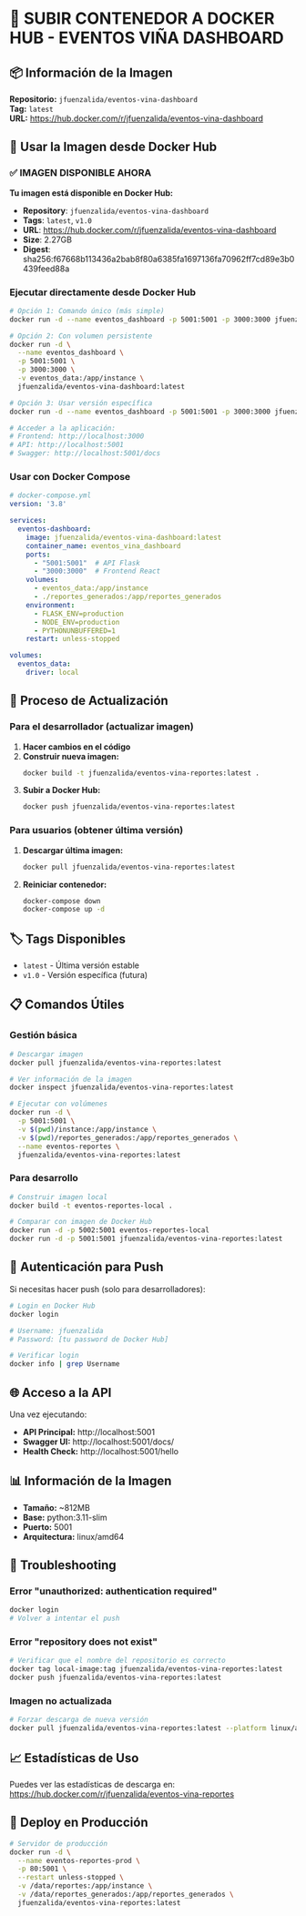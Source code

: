 # 🐳 SUBIR CONTENEDOR A DOCKER HUB - EVENTOS VIÑA DASHBOARD

## 📦 Información de la Imagen

**Repositorio:** `jfuenzalida/eventos-vina-dashboard`  
**Tag:** `latest`  
**URL:** https://hub.docker.com/r/jfuenzalida/eventos-vina-dashboard

## 🚀 Usar la Imagen desde Docker Hub

### ✅ IMAGEN DISPONIBLE AHORA

**Tu imagen está disponible en Docker Hub:**
- **Repository**: `jfuenzalida/eventos-vina-dashboard`
- **Tags**: `latest`, `v1.0`
- **URL**: https://hub.docker.com/r/jfuenzalida/eventos-vina-dashboard
- **Size**: 2.27GB
- **Digest**: sha256:f67668b113436a2bab8f80a6385fa1697136fa70962ff7cd89e3b0439feed88a

### Ejecutar directamente desde Docker Hub
```bash
# Opción 1: Comando único (más simple)
docker run -d --name eventos_dashboard -p 5001:5001 -p 3000:3000 jfuenzalida/eventos-vina-dashboard:latest

# Opción 2: Con volumen persistente
docker run -d \
  --name eventos_dashboard \
  -p 5001:5001 \
  -p 3000:3000 \
  -v eventos_data:/app/instance \
  jfuenzalida/eventos-vina-dashboard:latest

# Opción 3: Usar versión específica
docker run -d --name eventos_dashboard -p 5001:5001 -p 3000:3000 jfuenzalida/eventos-vina-dashboard:v1.0

# Acceder a la aplicación:
# Frontend: http://localhost:3000
# API: http://localhost:5001
# Swagger: http://localhost:5001/docs
```

### Usar con Docker Compose
```yaml
# docker-compose.yml
version: '3.8'

services:
  eventos-dashboard:
    image: jfuenzalida/eventos-vina-dashboard:latest
    container_name: eventos_vina_dashboard
    ports:
      - "5001:5001"  # API Flask
      - "3000:3000"  # Frontend React
    volumes:
      - eventos_data:/app/instance
      - ./reportes_generados:/app/reportes_generados
    environment:
      - FLASK_ENV=production
      - NODE_ENV=production
      - PYTHONUNBUFFERED=1
    restart: unless-stopped

volumes:
  eventos_data:
    driver: local
```

## 🔄 Proceso de Actualización

### Para el desarrollador (actualizar imagen)

1. **Hacer cambios en el código**
2. **Construir nueva imagen:**
   ```bash
   docker build -t jfuenzalida/eventos-vina-reportes:latest .
   ```
3. **Subir a Docker Hub:**
   ```bash
   docker push jfuenzalida/eventos-vina-reportes:latest
   ```

### Para usuarios (obtener última versión)

1. **Descargar última imagen:**
   ```bash
   docker pull jfuenzalida/eventos-vina-reportes:latest
   ```
2. **Reiniciar contenedor:**
   ```bash
   docker-compose down
   docker-compose up -d
   ```

## 🏷️ Tags Disponibles

- `latest` - Última versión estable
- `v1.0` - Versión específica (futura)

## 📋 Comandos Útiles

### Gestión básica
```bash
# Descargar imagen
docker pull jfuenzalida/eventos-vina-reportes:latest

# Ver información de la imagen
docker inspect jfuenzalida/eventos-vina-reportes:latest

# Ejecutar con volúmenes
docker run -d \
  -p 5001:5001 \
  -v $(pwd)/instance:/app/instance \
  -v $(pwd)/reportes_generados:/app/reportes_generados \
  --name eventos-reportes \
  jfuenzalida/eventos-vina-reportes:latest
```

### Para desarrollo
```bash
# Construir imagen local
docker build -t eventos-reportes-local .

# Comparar con imagen de Docker Hub
docker run -d -p 5002:5001 eventos-reportes-local
docker run -d -p 5001:5001 jfuenzalida/eventos-vina-reportes:latest
```

## 🔐 Autenticación para Push

Si necesitas hacer push (solo para desarrolladores):

```bash
# Login en Docker Hub
docker login

# Username: jfuenzalida
# Password: [tu password de Docker Hub]

# Verificar login
docker info | grep Username
```

## 🌐 Acceso a la API

Una vez ejecutando:

- **API Principal:** http://localhost:5001
- **Swagger UI:** http://localhost:5001/docs/
- **Health Check:** http://localhost:5001/hello

## 📊 Información de la Imagen

- **Tamaño:** ~812MB
- **Base:** python:3.11-slim
- **Puerto:** 5001
- **Arquitectura:** linux/amd64

## 🔧 Troubleshooting

### Error "unauthorized: authentication required"
```bash
docker login
# Volver a intentar el push
```

### Error "repository does not exist"
```bash
# Verificar que el nombre del repositorio es correcto
docker tag local-image:tag jfuenzalida/eventos-vina-reportes:latest
docker push jfuenzalida/eventos-vina-reportes:latest
```

### Imagen no actualizada
```bash
# Forzar descarga de nueva versión
docker pull jfuenzalida/eventos-vina-reportes:latest --platform linux/amd64
```

## 📈 Estadísticas de Uso

Puedes ver las estadísticas de descarga en:
https://hub.docker.com/r/jfuenzalida/eventos-vina-reportes

## 🚀 Deploy en Producción

```bash
# Servidor de producción
docker run -d \
  --name eventos-reportes-prod \
  -p 80:5001 \
  --restart unless-stopped \
  -v /data/reportes:/app/instance \
  -v /data/reportes_generados:/app/reportes_generados \
  jfuenzalida/eventos-vina-reportes:latest
```